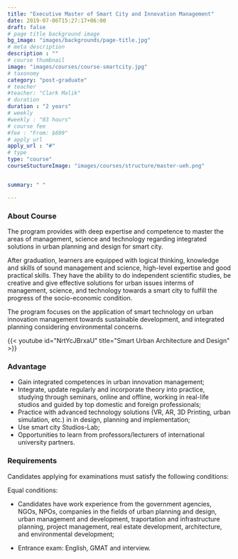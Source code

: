 ```yaml
---
title: "Executive Master of Smart City and Innovation Management"
date: 2019-07-06T15:27:17+06:00
draft: false
# page title background image
bg_image: "images/backgrounds/page-title.jpg"
# meta description
description : ""
# course thumbnail
image: "images/courses/course-smartcity.jpg"
# taxonomy
category: "post-graduate"
# teacher
#teacher: "Clark Malik"
# duration
duration : "2 years"
# weekly
#weekly : "03 hours"
# course fee
#fee : "From: $699"
# apply url
apply_url : "#"
# type
type: "course"
courseStuctureImage: "images/courses/structure/master-ueh.png"


summary: " "

---
```



### About Course

<!--StartFragment-->
The program provides with deep expertise and competence to master the areas of management, science and technology regarding integrated solutions in urban planning and design for smart city. 

After graduation, learners are equipped with logical thinking, knowledge and skills of sound management and science, high-level expertise and good practical skills. They have the ability to do independent scientific studies, be creative and give effective solutions for urban issues interms of management, science, and technology towards a smart city to fulfill the progress of the socio-economic condition.

The program focuses on the application of smart technology on urban innovation management towards sustainable development, and integrated planning considering environmental concerns.

<!--EndFragment-->
{{< youtube id="NrtYcJBrxaU" title="Smart Urban Architecture and Design" >}}


### Advantage

*	Gain integrated competences in urban innovation management;
*	Integrate, update regularly and incorporate theory into practice, studying through seminars, online and offline, working in real-life studios and guided by top domestic and foreign professionals;
*	Practice with advanced technology solutions (VR, AR, 3D Printing, urban simulation, etc.) in in design, planning and implementation;
*	Use smart city Studios-Lab;
*	Opportunities to learn from professors/lecturers of international university partners.

### Requirements



Candidates applying for examinations must satisfy the following conditions:

Equal conditions:

*	Candidates have work experience from the government agencies, NGOs, NPOs, companies in the fields of urban planning and design, urban management and development, traportation and infrastructure planning, project management, real estate development, architecture, and environmental development;

*	Entrance exam: English, GMAT and interview.
